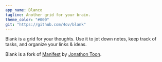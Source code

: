 ```yaml
---
app_name: Blanco
tagline: Another grid for your brain.
theme_color: "#000"
git: "https://github.com/4ov/blank"
---
```


Blank is a grid for your thoughts. Use it to jot down notes, keep track of tasks, and organize your links & ideas.

Blank is a fork of [Manifest](https://github.com/jonathontoon/manifest) by [Jonathon Toon](https://jonathontoon.com/).